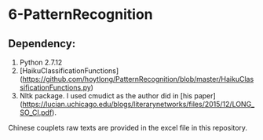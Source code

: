 # 6-PatternRecognition

## Dependency:
1.  Python 2.7.12
2.  [HaikuClassificationFunctions] (https://github.com/hoytlong/PatternRecognition/blob/master/HaikuClassificationFunctions.py)
3.  Nltk package. I used cmudict as the author did in [his paper] (https://lucian.uchicago.edu/blogs/literarynetworks/files/2015/12/LONG_SO_CI.pdf). 

Chinese couplets raw texts are provided in the excel file in this repository. 
